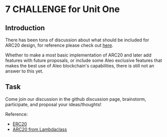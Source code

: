 # 7 CHALLENGE for Unit One

## Introduction
There has been tons of discussion about what should be included for ARC20 design, for reference please check out [here](https://github.com/AleoHQ/ARCs/discussions/42).

Whether to make a most basic implementation of ARC20 and later add features with future proposals, or include some Aleo exclusive features that makes the best use of Aleo blockchain's capabilities, there is still not an answer to this yet.

## Task
Come join our discussion in the github discussion page, brainstorm, participate, and proposal your ideas/thoughts! 

Reference: 
- [ERC20](https://ethereum.org/en/developers/docs/standards/tokens/erc-20/)
- [ARC20 from Lambdaclass](https://github.com/lambdaclass/ARC20_leo)
